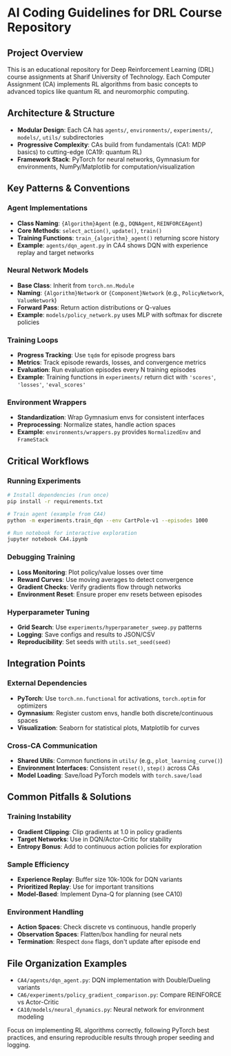 # AI Coding Guidelines for DRL Course Repository

## Project Overview

This is an educational repository for Deep Reinforcement Learning (DRL) course assignments at Sharif University of Technology. Each Computer Assignment (CA) implements RL algorithms from basic concepts to advanced topics like quantum RL and neuromorphic computing.

## Architecture & Structure

- **Modular Design**: Each CA has `agents/`, `environments/`, `experiments/`, `models/`, `utils/` subdirectories
- **Progressive Complexity**: CAs build from fundamentals (CA1: MDP basics) to cutting-edge (CA19: quantum RL)
- **Framework Stack**: PyTorch for neural networks, Gymnasium for environments, NumPy/Matplotlib for computation/visualization

## Key Patterns & Conventions

### Agent Implementations

- **Class Naming**: `{Algorithm}Agent` (e.g., `DQNAgent`, `REINFORCEAgent`)
- **Core Methods**: `select_action()`, `update()`, `train()`
- **Training Functions**: `train_{algorithm}_agent()` returning score history
- **Example**: `agents/dqn_agent.py` in CA4 shows DQN with experience replay and target networks

### Neural Network Models

- **Base Class**: Inherit from `torch.nn.Module`
- **Naming**: `{Algorithm}Network` or `{Component}Network` (e.g., `PolicyNetwork`, `ValueNetwork`)
- **Forward Pass**: Return action distributions or Q-values
- **Example**: `models/policy_network.py` uses MLP with softmax for discrete policies

### Training Loops

- **Progress Tracking**: Use `tqdm` for episode progress bars
- **Metrics**: Track episode rewards, losses, and convergence metrics
- **Evaluation**: Run evaluation episodes every N training episodes
- **Example**: Training functions in `experiments/` return dict with `'scores'`, `'losses'`, `'eval_scores'`

### Environment Wrappers

- **Standardization**: Wrap Gymnasium envs for consistent interfaces
- **Preprocessing**: Normalize states, handle action spaces
- **Example**: `environments/wrappers.py` provides `NormalizedEnv` and `FrameStack`

## Critical Workflows

### Running Experiments

```bash
# Install dependencies (run once)
pip install -r requirements.txt

# Train agent (example from CA4)
python -m experiments.train_dqn --env CartPole-v1 --episodes 1000

# Run notebook for interactive exploration
jupyter notebook CA4.ipynb
```

### Debugging Training

- **Loss Monitoring**: Plot policy/value losses over time
- **Reward Curves**: Use moving averages to detect convergence
- **Gradient Checks**: Verify gradients flow through networks
- **Environment Reset**: Ensure proper env resets between episodes

### Hyperparameter Tuning

- **Grid Search**: Use `experiments/hyperparameter_sweep.py` patterns
- **Logging**: Save configs and results to JSON/CSV
- **Reproducibility**: Set seeds with `utils.set_seed(seed)`

## Integration Points

### External Dependencies

- **PyTorch**: Use `torch.nn.functional` for activations, `torch.optim` for optimizers
- **Gymnasium**: Register custom envs, handle both discrete/continuous spaces
- **Visualization**: Seaborn for statistical plots, Matplotlib for curves

### Cross-CA Communication

- **Shared Utils**: Common functions in `utils/` (e.g., `plot_learning_curve()`)
- **Environment Interfaces**: Consistent `reset()`, `step()` across CAs
- **Model Loading**: Save/load PyTorch models with `torch.save/load`

## Common Pitfalls & Solutions

### Training Instability

- **Gradient Clipping**: Clip gradients at 1.0 in policy gradients
- **Target Networks**: Use in DQN/Actor-Critic for stability
- **Entropy Bonus**: Add to continuous action policies for exploration

### Sample Efficiency

- **Experience Replay**: Buffer size 10k-100k for DQN variants
- **Prioritized Replay**: Use for important transitions
- **Model-Based**: Implement Dyna-Q for planning (see CA10)

### Environment Handling

- **Action Spaces**: Check discrete vs continuous, handle properly
- **Observation Spaces**: Flatten/box handling for neural nets
- **Termination**: Respect `done` flags, don't update after episode end

## File Organization Examples

- `CA4/agents/dqn_agent.py`: DQN implementation with Double/Dueling variants
- `CA6/experiments/policy_gradient_comparison.py`: Compare REINFORCE vs Actor-Critic
- `CA10/models/neural_dynamics.py`: Neural network for environment modeling

Focus on implementing RL algorithms correctly, following PyTorch best practices, and ensuring reproducible results through proper seeding and logging.
